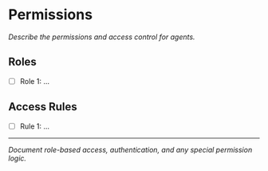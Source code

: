 # Permissions

_Describe the permissions and access control for agents._

## Roles
- [ ] Role 1: ...

## Access Rules
- [ ] Rule 1: ...

---

_Document role-based access, authentication, and any special permission logic._
